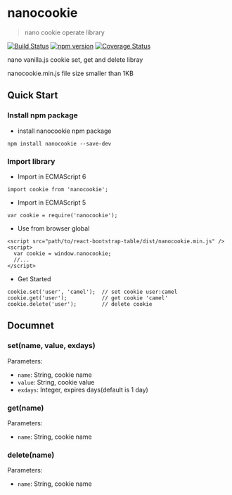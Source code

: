 # nanocookie
> nano cookie operate library

[![Build Status](https://travis-ci.org/camel2243/nanocookie.svg?branch=master)](https://travis-ci.org/camel2243/nanocookie)
[![npm version](https://badge.fury.io/js/nanocookie.svg)](https://badge.fury.io/js/nanocookie)
[![Coverage Status](https://coveralls.io/repos/camel2243/nanocookie/badge.svg?branch=master)](https://coveralls.io/r/camel2243/nanocookie?branch=master)

nano vanilla.js cookie set, get and delete libray

nanocookie.min.js file size smaller than 1KB

## Quick Start

### Install npm package
* install nanocookie npm package
```
npm install nanocookie --save-dev
```

### Import library

* Import in ECMAScript 6
```
import cookie from 'nanocookie';
```

* Import in ECMAScript 5
```
var cookie = require('nanocookie');
```

* Use from browser global
```
<script src="path/to/react-bootstrap-table/dist/nanocookie.min.js" />
<script>
  var cookie = window.nanocookie;
  //...
</script>
```

* Get Started
```
cookie.set('user', 'camel');  // set cookie user:camel
cookie.get('user');           // get cookie 'camel'
cookie.delete('user');        // delete cookie
```

## Documnet
### set(name, value, exdays)
Parameters:</br>
* `name`: String, cookie name
* `value`: String, cookie value
* `exdays`: Integer, expires days(default is 1 day)

### get(name)
Parameters:</br>
* `name`: String, cookie name

### delete(name)
Parameters:</br>
* `name`: String, cookie name